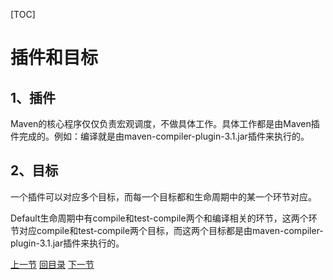 [TOC]

# 插件和目标

## 1、插件

Maven的核心程序仅仅负责宏观调度，不做具体工作。具体工作都是由Maven插件完成的。例如：编译就是由maven-compiler-plugin-3.1.jar插件来执行的。

## 2、目标

一个插件可以对应多个目标，而每一个目标都和生命周期中的某一个环节对应。<br/>

Default生命周期中有compile和test-compile两个和编译相关的环节，这两个环节对应compile和test-compile两个目标，而这两个目标都是由maven-compiler-plugin-3.1.jar插件来执行的。



[上一节](concept-coordinate.html) [回目录](index.html) [下一节](concept-dependency.html)